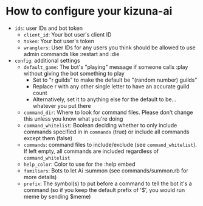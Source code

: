 # How to configure your kizuna-ai

- `ids`: user IDs and bot token
    - `client_id`: Your bot user's client ID
    - `token`: Your bot user's token
    - `wranglers`: User IDs for any users you think should be allowed to use admin commands like :restart and :die
- `config`: additional settings
    - `default_game`: The bot's "playing" message if someone calls :play without giving the bot something to play
        - Set to "r guilds" to make the default be "(random number) guilds"
        - Replace r with any other single letter to have an accurate guild count
        - Alternatively, set it to anything else for the default to be... whatever you put there
    - `command_dir`: Where to look for command files. Please don't change this unless you know what you're doing
    - `command_whitelist`: Boolean deciding whether to only include commands specified in in `commands` (true) or include all commands except them (false)
    - `commands`: command files to include/exclude (see `command_whitelist`). If left empty, all commands are included regardless of `command_whitelist`
    - `help_color`: Color to use for the :help embed 
    - `familiars`: Bots to let Ai :summon (see commands/summon.rb for more details)  
    - `prefix`: The symbol(s) to put before a command to tell the bot it's a command (so if you keep the default prefix of '$', you would run meme by sending $meme)
